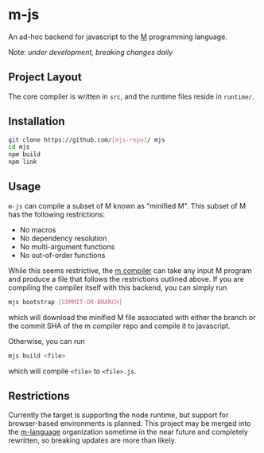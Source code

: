 # m-js

An ad-hoc backend for javascript to the [M](https://github.com/m-language/m-compiler) programming language.

Note: *under development, breaking changes daily*

## Project Layout

The core compiler is written in `src`, and the runtime files reside in `runtime/`.

## Installation

```bash
git clone https://github.com/[mjs-repo]/ mjs
cd mjs
npm build
npm link
```

## Usage

`m-js` can compile a subset of M known as "minified M". This subset of M has the following restrictions:

 * No macros
 * No dependency resolution
 * No multi-argument functions
 * No out-of-order functions

While this seems restrictive, the [m compiler](https://github.com/m-language/m-compiler) can take any input M program
and produce a file that follows the restrictions outlined above. If you are compiling the compiler itself with this
backend, you can simply run

```bash
mjs bootstrap [COMMIT-OR-BRANCH]
```

which will download the minified M file associated with either the branch or the commit SHA of the m compiler repo and compile it to javascript.

Otherwise, you can run

```bash
mjs build <file>
```

which will compile `<file>` to `<file>.js`.

## Restrictions

Currently the target is supporting the node runtime, but support for browser-based environments is planned. This project may be merged into
the [m-language](https://github.com/m-language) organization sometime in the near future and completely rewritten, so breaking updates are more
than likely.